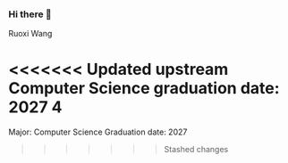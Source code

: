 ### Hi there 👋

<!--
**ruoxi22/ruoxi22** is a ✨ _special_ ✨ repository because its `README.md` (this file) appears on your GitHub profile.

Here are some ideas to get you started:

- 🔭 I’m currently working on ...
- 🌱 I’m currently learning ...
- 👯 I’m looking to collaborate on ...
- 🤔 I’m looking for help with ...
- 💬 Ask me about ...
- 📫 How to reach me: ...
- 😄 Pronouns: ...
- ⚡ Fun fact: ...
--> Ruoxi Wang
<<<<<<< Updated upstream
Computer Science
graduation date: 2027 4
=======
Major: Computer Science
Graduation date: 2027
>>>>>>> Stashed changes
